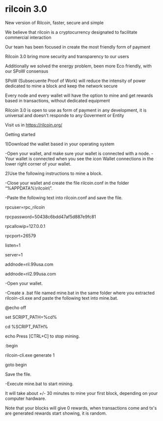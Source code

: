 # rilcoin 3.0
New version of Rilcoin, faster, secure and simple

We believe that rilcoin is a cryptocurrency designated to facilitate commercial interaction

Our team has been focused in create the most friendly form of payment

Rilcoin 3.0 bring more security and transparency to our users

Additionally we solved the energy problem, been more Eco friendly, with our SPoW consensus

SPoW (Subsecuente Proof of Work) will reduce the intensity of power dedicated to mine a block and keep the network secure

Every node and every wallet will have the option to mine and get rewards based in transactions, without dedicated equipment

Rilcoin 3.0 is open to use  as form of payment in any development, it is universal and doesn't responde to any Goverment or Entity

Visit us in https://rilcoin.org/

Getting started

1)Download the wallet based in your operating system

-Open your wallet, and make sure your wallet is connected with a node.
-Your wallet is connected when you see the icon Wallet connections in the lower right corner of your wallet.

2)Use the following instructions to mine a block.

-Close your wallet and create the file rilcoin.conf in the folder “%APPDATA%\rilcoin\”.

-Paste the following text into rilcoin.conf and save the file.

rpcuser=rpc_rilcoin

rpcpassword=50438c6bdd47af5d887e9fc81

rpcallowip=127.0.0.1

rpcport=26579

listen=1

server=1

addnode=ril.99usa.com

addnode=ril2.99usa.com

-Open your wallet.

-Create a .bat file named mine.bat in the same folder where you extracted rilcoin-cli.exe and paste the following text into mine.bat.

@echo off

set SCRIPT_PATH=%cd%

cd %SCRIPT_PATH%

echo Press [CTRL+C] to stop mining.

:begin

 rilcoin-cli.exe generate 1
 
goto begin

Save the file.

-Execute mine.bat to start mining.

It will take about +/- 30 minutes to mine your first block, depending on your computer hardware.

Note that your blocks will give 0 rewards, when transactions come and tx's are generated rewards start showing, it is random.
